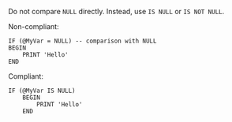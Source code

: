 Do not compare `NULL` directly. Instead, use `IS NULL` or `IS NOT NULL`.

Non-compliant:

```tsql
IF (@MyVar = NULL) -- comparison with NULL
BEGIN
    PRINT 'Hello'
END
```

Compliant:

```tsql
IF (@MyVar IS NULL)
    BEGIN
        PRINT 'Hello'
    END
```
